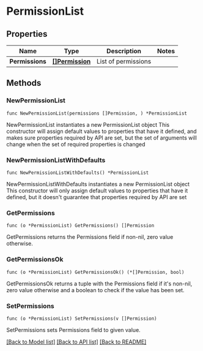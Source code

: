 # PermissionList

## Properties

Name | Type | Description | Notes
------------ | ------------- | ------------- | -------------
**Permissions** | [**[]Permission**](Permission.md) | List of permissions | 

## Methods

### NewPermissionList

`func NewPermissionList(permissions []Permission, ) *PermissionList`

NewPermissionList instantiates a new PermissionList object
This constructor will assign default values to properties that have it defined,
and makes sure properties required by API are set, but the set of arguments
will change when the set of required properties is changed

### NewPermissionListWithDefaults

`func NewPermissionListWithDefaults() *PermissionList`

NewPermissionListWithDefaults instantiates a new PermissionList object
This constructor will only assign default values to properties that have it defined,
but it doesn't guarantee that properties required by API are set

### GetPermissions

`func (o *PermissionList) GetPermissions() []Permission`

GetPermissions returns the Permissions field if non-nil, zero value otherwise.

### GetPermissionsOk

`func (o *PermissionList) GetPermissionsOk() (*[]Permission, bool)`

GetPermissionsOk returns a tuple with the Permissions field if it's non-nil, zero value otherwise
and a boolean to check if the value has been set.

### SetPermissions

`func (o *PermissionList) SetPermissions(v []Permission)`

SetPermissions sets Permissions field to given value.



[[Back to Model list]](../README.md#documentation-for-models) [[Back to API list]](../README.md#documentation-for-api-endpoints) [[Back to README]](../README.md)


